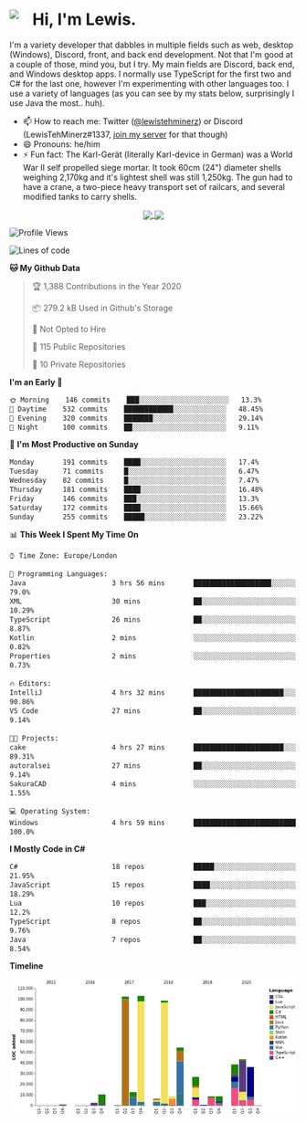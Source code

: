 <h1><img align="left" src="https://cdn.discordapp.com/emojis/552927506957729802.gif" width="40">Hi, I'm Lewis.</h1>

I'm a variety developer that dabbles in multiple fields such as web, desktop (Windows), Discord, front, and back end development. Not that I'm good at a couple of those, mind you, but I try. My main fields are Discord, back end, and Windows desktop apps. I normally use TypeScript for the first two and C# for the last one, however I'm experimenting with other languages too. I use a variety of languages (as you can see by my stats below, surprisingly I use Java the most.. huh).

- 📫 How to reach me: Twitter ([@lewistehminerz](https://twitter.com/lewistehminerz)) or Discord (LewisTehMinerz#1337, [join my server](https://discord.gg/XnUh7JB) for that though)
- 😄 Pronouns: he/him
- ⚡ Fun fact: The Karl-Gerät (literally Karl-device in German) was a World War II self propelled siege mortar. It took 60cm (24") diameter shells weighing 2,170kg and it's lightest shell was still 1,250kg. The gun had to have a crane, a two-piece heavy transport set of railcars, and several modified tanks to carry shells.

<p align="center">
  <a href="https://github.com/anuraghazra/github-readme-stats">
    <img align="center" src="https://github-readme-stats.vercel.app/api?username=LewisTehMinerz&count_private=true&show_icons=true&theme=gruvbox">
  </a>
  <a href="https://github.com/anuraghazra/github-readme-stats">
    <img align="center" src="https://github-readme-stats.vercel.app/api/top-langs/?username=LewisTehMinerz&layout=compact&theme=gruvbox">
  </a>
</p>

<!--START_SECTION:waka-->
![Profile Views](http://img.shields.io/badge/Profile%20Views-8-blue)

![Lines of code](https://img.shields.io/badge/From%20Hello%20World%20I%27ve%20Written-6.5%20million%20lines%20of%20code-blue)

**🐱 My Github Data** 

> 🏆 1,388 Contributions in the Year 2020
 > 
> 📦 279.2 kB Used in Github's Storage 
 > 
> 🚫 Not Opted to Hire
 > 
> 📜 115 Public Repositories
 > 
> 🔑 10 Private Repositories 

**I'm an Early 🐤** 

```text
🌞 Morning    146 commits    ███░░░░░░░░░░░░░░░░░░░░░░   13.3% 
🌆 Daytime    532 commits    ████████████░░░░░░░░░░░░░   48.45% 
🌃 Evening    320 commits    ███████░░░░░░░░░░░░░░░░░░   29.14% 
🌙 Night      100 commits    ██░░░░░░░░░░░░░░░░░░░░░░░   9.11%

```
📅 **I'm Most Productive on Sunday** 

```text
Monday       191 commits    ████░░░░░░░░░░░░░░░░░░░░░   17.4% 
Tuesday      71 commits     █░░░░░░░░░░░░░░░░░░░░░░░░   6.47% 
Wednesday    82 commits     █░░░░░░░░░░░░░░░░░░░░░░░░   7.47% 
Thursday     181 commits    ████░░░░░░░░░░░░░░░░░░░░░   16.48% 
Friday       146 commits    ███░░░░░░░░░░░░░░░░░░░░░░   13.3% 
Saturday     172 commits    ████░░░░░░░░░░░░░░░░░░░░░   15.66% 
Sunday       255 commits    █████░░░░░░░░░░░░░░░░░░░░   23.22%

```


📊 **This Week I Spent My Time On** 

```text
⌚︎ Time Zone: Europe/London

💬 Programming Languages: 
Java                     3 hrs 56 mins       ███████████████████░░░░░░   79.0% 
XML                      30 mins             ██░░░░░░░░░░░░░░░░░░░░░░░   10.29% 
TypeScript               26 mins             ██░░░░░░░░░░░░░░░░░░░░░░░   8.87% 
Kotlin                   2 mins              ░░░░░░░░░░░░░░░░░░░░░░░░░   0.82% 
Properties               2 mins              ░░░░░░░░░░░░░░░░░░░░░░░░░   0.73%

🔥 Editors: 
IntelliJ                 4 hrs 32 mins       ██████████████████████░░░   90.86% 
VS Code                  27 mins             ██░░░░░░░░░░░░░░░░░░░░░░░   9.14%

🐱‍💻 Projects: 
cake                     4 hrs 27 mins       ██████████████████████░░░   89.31% 
autoralsei               27 mins             ██░░░░░░░░░░░░░░░░░░░░░░░   9.14% 
SakuraCAD                4 mins              ░░░░░░░░░░░░░░░░░░░░░░░░░   1.55%

💻 Operating System: 
Windows                  4 hrs 59 mins       █████████████████████████   100.0%

```

**I Mostly Code in C#** 

```text
C#                       18 repos            █████░░░░░░░░░░░░░░░░░░░░   21.95% 
JavaScript               15 repos            ████░░░░░░░░░░░░░░░░░░░░░   18.29% 
Lua                      10 repos            ███░░░░░░░░░░░░░░░░░░░░░░   12.2% 
TypeScript               8 repos             ██░░░░░░░░░░░░░░░░░░░░░░░   9.76% 
Java                     7 repos             ██░░░░░░░░░░░░░░░░░░░░░░░   8.54%

```


**Timeline**

![Chart not found](https://github.com/LewisTehMinerz/LewisTehMinerz/blob/master/charts/bar_graph.png) 


<!--END_SECTION:waka-->
